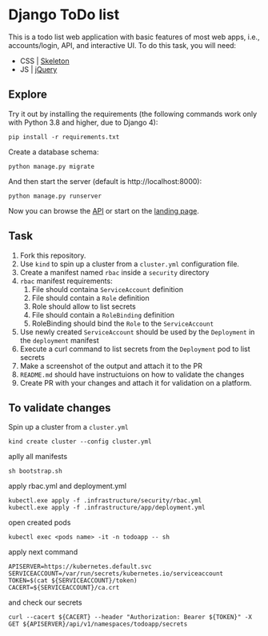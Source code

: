 # Django ToDo list

This is a todo list web application with basic features of most web apps, i.e., accounts/login, API, and interactive UI. To do this task, you will need:

- CSS | [Skeleton](http://getskeleton.com/)
- JS  | [jQuery](https://jquery.com/)

## Explore

Try it out by installing the requirements (the following commands work only with Python 3.8 and higher, due to Django 4):

```
pip install -r requirements.txt
```

Create a database schema:

```
python manage.py migrate
```

And then start the server (default is http://localhost:8000):

```
python manage.py runserver
```

Now you can browse the [API](http://localhost:8000/api/) or start on the [landing page](http://localhost:8000/).

## Task

1. Fork this repository.
1. Use `kind` to spin up a cluster from a `cluster.yml` configuration file.
1. Create a manifest  named `rbac` inside a `security` directory
1. `rbac` manifest requirements:
    1. File should containa `ServiceAccount` definition
    1. File should contain a `Role` definition
    1. Role should allow to list secrets
    1. File should contain a `RoleBinding` definition
    1. RoleBinding should bind the `Role` to the `ServiceAccount`
1. Use newly created `ServiceAccount` should be used by the `Deployment` in the `deployment` manifest
1. Execute a curl command to list secrets from the `Deployment` pod to list secrets
1. Make a screenshot of the output and attach it to the PR
1. `README.md` should have instructuions on how to validate the changes
1. Create PR with your changes and attach it for validation on a platform.

## To validate changes
Spin up a cluster from a `cluster.yml`

    kind create cluster --config cluster.yml

aplly all manifests

    sh bootstrap.sh

apply rbac.yml and deployment.yml

    kubectl.exe apply -f .infrastructure/security/rbac.yml
    kubectl.exe apply -f .infrastructure/app/deployment.yml

open created pods

    kubectl exec <pods name> -it -n todoapp -- sh

apply next command

    APISERVER=https://kubernetes.default.svc
    SERVICEACCOUNT=/var/run/secrets/kubernetes.io/serviceaccount
    TOKEN=$(cat ${SERVICEACCOUNT}/token)
    CACERT=${SERVICEACCOUNT}/ca.crt

and check our secrets

    curl --cacert ${CACERT} --header "Authorization: Bearer ${TOKEN}" -X GET ${APISERVER}/api/v1/namespaces/todoapp/secrets